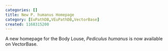 ```yaml
---
categories: []
title: New P. humanus Homepage
category: [EuPathDB,VEuPathDB,VectorBase]
created: 1168315200
---
```

A new homepage for the Body Louse, <i>Pediculus humanus</i> is now available on VectorBase.
